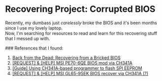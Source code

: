 <h1>Recovering Project: Corrupted BIOS</h1>
<p>Recently, my dumbass just <i>carelessly</i> broke the BIOS and it's been months since I use my lovely laptop. <br>Now, I'm searching for resources to read and learn for this recovering stuff that I messed up with.</p>

<p>### References that I found:</p>
<ol>
<li><a href="https://jpdias.me/hardware/msi/bios/2020/05/10/back-from-the-dead.html">Back from the Dead: Recovering from a Bricked BIOS</a></li>
<li><a href="https://www.win-raid.com/t5311f16-REQUEST-amp-HELP-MSI-PE-QE-BIOS-mod-via-CH-A.html">[REQUEST] & [HELP] MSI PE70-6QE BIOS mod via CH341A</a></li>
<li><a href="https://www.win-raid.com/t796f16-Guide-Using-CH-A-based-programmer-to-flash-SPI-EEPROM.html">[Guide] Using CH341A-based programmer to flash SPI EEPROM</a></li>
<li><a href="https://www.win-raid.com/t9316f16-REQUEST-amp-HELP-MSI-GL-SEK-BIOS-recover-via-CH-A.html">[REQUEST] & [HELP] MSI GL65-9SEK BIOS recover via CH341A (?)</a></li>
</ol>
